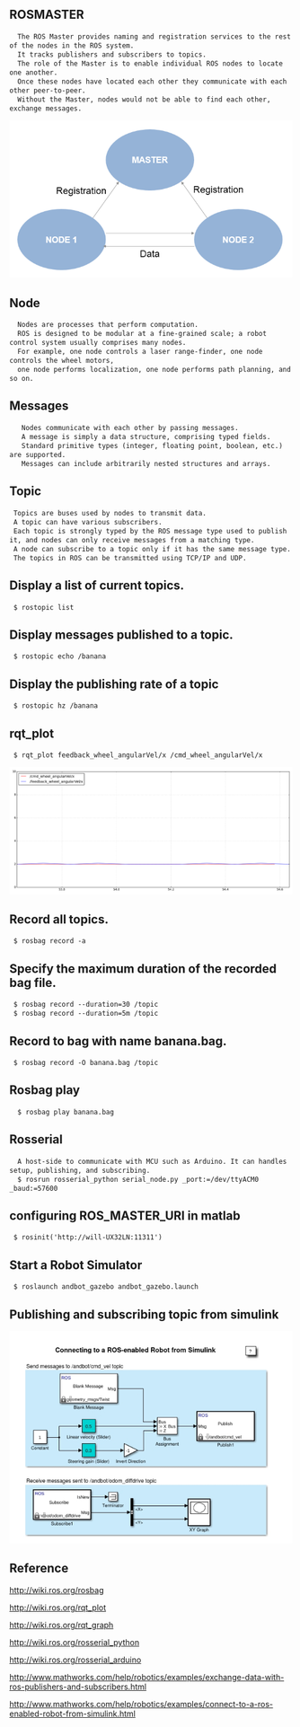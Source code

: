 ## ROSMASTER
      The ROS Master provides naming and registration services to the rest of the nodes in the ROS system. 
      It tracks publishers and subscribers to topics.
      The role of the Master is to enable individual ROS nodes to locate one another. 
      Once these nodes have located each other they communicate with each other peer-to-peer.
      Without the Master, nodes would not be able to find each other, exchange messages. 

![](https://github.com/piliwilliam0306/ROS-Matlab-bridge/blob/master/node_communication.png)

## Node
      Nodes are processes that perform computation. 
      ROS is designed to be modular at a fine-grained scale; a robot control system usually comprises many nodes. 
      For example, one node controls a laser range-finder, one node controls the wheel motors, 
      one node performs localization, one node performs path planning, and so on. 

## Messages
       Nodes communicate with each other by passing messages. 
       A message is simply a data structure, comprising typed fields. 
       Standard primitive types (integer, floating point, boolean, etc.) are supported. 
       Messages can include arbitrarily nested structures and arrays.

## Topic 
     Topics are buses used by nodes to transmit data. 
     A topic can have various subscribers.
     Each topic is strongly typed by the ROS message type used to publish it, and nodes can only receive messages from a matching type. 
     A node can subscribe to a topic only if it has the same message type.
     The topics in ROS can be transmitted using TCP/IP and UDP. 

## Display a list of current topics.
     $ rostopic list

## Display messages published to a topic.
     $ rostopic echo /banana

## Display the publishing rate of a topic
     $ rostopic hz /banana
     
## rqt_plot
     $ rqt_plot feedback_wheel_angularVel/x /cmd_wheel_angularVel/x 

![](https://github.com/piliwilliam0306/ROS-Matlab-bridge/blob/master/rqt_plot.png)

## Record all topics.
     $ rosbag record -a

## Specify the maximum duration of the recorded bag file.
     $ rosbag record --duration=30 /topic
     $ rosbag record --duration=5m /topic

## Record to bag with name banana.bag.
     $ rosbag record -O banana.bag /topic  

## Rosbag play
      $ rosbag play banana.bag

##  Rosserial 
      A host-side to communicate with MCU such as Arduino. It can handles setup, publishing, and subscribing.
      $ rosrun rosserial_python serial_node.py _port:=/dev/ttyACM0 _baud:=57600

## configuring ROS_MASTER_URI in matlab
     $ rosinit('http://will-UX32LN:11311')

## Start a Robot Simulator
     $ roslaunch andbot_gazebo andbot_gazebo.launch

## Publishing and subscribing topic from simulink
![](https://github.com/piliwilliam0306/ROS-Matlab-bridge/blob/master/banana.jpg)
     
## Reference

http://wiki.ros.org/rosbag

http://wiki.ros.org/rqt_plot

http://wiki.ros.org/rqt_graph

http://wiki.ros.org/rosserial_python

http://wiki.ros.org/rosserial_arduino

http://www.mathworks.com/help/robotics/examples/exchange-data-with-ros-publishers-and-subscribers.html

http://www.mathworks.com/help/robotics/examples/connect-to-a-ros-enabled-robot-from-simulink.html
     
